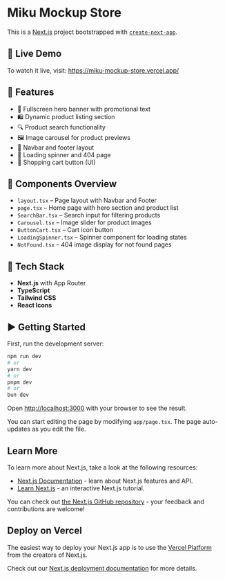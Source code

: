 # Miku Mockup Store

This is a [Next.js](https://nextjs.org) project bootstrapped with [`create-next-app`](https://nextjs.org/docs/app/api-reference/cli/create-next-app).

## 🔗 Live Demo
To watch it live, visit: https://miku-mockup-store.vercel.app/

## 🚀 Features

- 🎨 Fullscreen hero banner with promotional text
- 🛍️ Dynamic product listing section
- 🔍 Product search functionality
- 🖼️ Image carousel for product previews
- 🧭 Navbar and footer layout
- 🔄 Loading spinner and 404 page
- 🛒 Shopping cart button (UI)

## 📂 Components Overview

- `layout.tsx` – Page layout with Navbar and Footer
- `page.tsx` – Home page with hero section and product list
- `SearchBar.tsx` – Search input for filtering products
- `Carousel.tsx` – Image slider for product images
- `ButtonCart.tsx` – Cart icon button
- `LoadingSpinner.tsx` – Spinner component for loading states
- `NotFound.tsx` – 404 image display for not found pages

## 🧰 Tech Stack

- **Next.js** with App Router
- **TypeScript**
- **Tailwind CSS**
- **React Icons**

## ▶️ Getting Started

First, run the development server:

```bash
npm run dev
# or
yarn dev
# or
pnpm dev
# or
bun dev
```

Open [http://localhost:3000](http://localhost:3000) with your browser to see the result.

You can start editing the page by modifying `app/page.tsx`. The page auto-updates as you edit the file.

## Learn More

To learn more about Next.js, take a look at the following resources:

- [Next.js Documentation](https://nextjs.org/docs) - learn about Next.js features and API.
- [Learn Next.js](https://nextjs.org/learn) - an interactive Next.js tutorial.

You can check out [the Next.js GitHub repository](https://github.com/vercel/next.js) - your feedback and contributions are welcome!

## Deploy on Vercel

The easiest way to deploy your Next.js app is to use the [Vercel Platform](https://vercel.com/new?utm_medium=default-template&filter=next.js&utm_source=create-next-app&utm_campaign=create-next-app-readme) from the creators of Next.js.

Check out our [Next.js deployment documentation](https://nextjs.org/docs/app/building-your-application/deploying) for more details.
